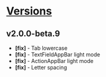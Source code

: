 # [Versions](https://github.com/Tracktor/design-system/releases)

## v2.0.0-beta.9
- **[fix]** - Tab lowercase
- **[fix]** - TextFieldAppBar light mode
- **[fix]** - ActionAppBar light mode
- **[fix]** - Letter spacing
